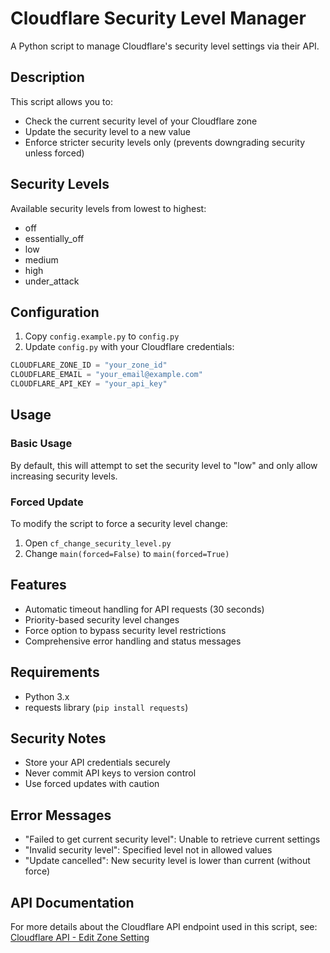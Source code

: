 # Cloudflare Security Level Manager

A Python script to manage Cloudflare's security level settings via their API.

## Description

This script allows you to:
- Check the current security level of your Cloudflare zone
- Update the security level to a new value
- Enforce stricter security levels only (prevents downgrading security unless forced)

## Security Levels

Available security levels from lowest to highest:
- off
- essentially_off
- low
- medium
- high
- under_attack

## Configuration

1. Copy `config.example.py` to `config.py`
2. Update `config.py` with your Cloudflare credentials:
```python
CLOUDFLARE_ZONE_ID = "your_zone_id"
CLOUDFLARE_EMAIL = "your_email@example.com"
CLOUDFLARE_API_KEY = "your_api_key"
```

## Usage

### Basic Usage

By default, this will attempt to set the security level to "low" and only allow increasing security levels.

### Forced Update
To modify the script to force a security level change:
1. Open `cf_change_security_level.py`
2. Change `main(forced=False)` to `main(forced=True)`

## Features

- Automatic timeout handling for API requests (30 seconds)
- Priority-based security level changes
- Force option to bypass security level restrictions
- Comprehensive error handling and status messages

## Requirements

- Python 3.x
- requests library (`pip install requests`)

## Security Notes

- Store your API credentials securely
- Never commit API keys to version control
- Use forced updates with caution

## Error Messages

- "Failed to get current security level": Unable to retrieve current settings
- "Invalid security level": Specified level not in allowed values
- "Update cancelled": New security level is lower than current (without force)

## API Documentation

For more details about the Cloudflare API endpoint used in this script, see:
[Cloudflare API - Edit Zone Setting](https://developers.cloudflare.com/api/resources/zones/subresources/settings/methods/edit/)